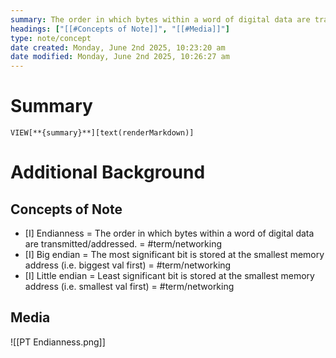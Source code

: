 ```yaml
---
summary: The order in which bytes within a word of digital data are transmitted or addressed in computer memory.
headings: ["[[#Concepts of Note]]", "[[#Media]]"]
type: note/concept
date created: Monday, June 2nd 2025, 10:23:20 am
date modified: Monday, June 2nd 2025, 10:26:27 am
---
```

# Summary
`VIEW[**{summary}**][text(renderMarkdown)]`

# Additional Background
## Concepts of Note

- [I] Endianness = The order in which bytes within a word of digital data are transmitted/addressed. = #term/networking 
- [I] Big endian = The most significant bit is stored at the smallest memory address (i.e. biggest val first) = #term/networking 
- [I] Little endian = Least significant bit is stored at the smallest memory address (i.e. smallest val first) = #term/networking 

## Media

![[PT Endianness.png]]